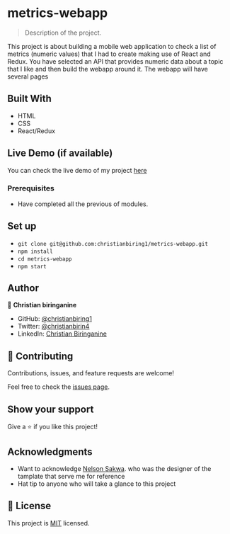 # metrics-webapp

> Description of the project.

This project is about building a mobile web application to check a list of metrics (numeric values) that I had to create making use of React and Redux. You have selected an API that provides numeric data about a topic that I like and then build the webapp around it. The webapp will have several pages

## Built With

- HTML
- CSS
- React/Redux

## Live Demo (if available)

You can check the live demo of my project [here](https://chris-metrics-webapp.herokuapp.com/)

### Prerequisites

- Have completed all the previous of modules.

## Set up

- `git clone git@github.com:christianbiring1/metrics-webapp.git`
- `npm install`
- `cd metrics-webapp`
- `npm start`

## Author

👤 **Christian biringanine**

- GitHub: [@christianbiring1](https://github.com/christianbiring1)
- Twitter: [@christianbirin4](https://twitter.com/christianbirin4)
- LinkedIn: [Christian Biringanine](https://linkedin.com/in/christian-biringanine/)

## 🤝 Contributing

Contributions, issues, and feature requests are welcome!

Feel free to check the [issues page](https://github.com/christianbiring1/metrics-webapp/issues).

## Show your support

Give a ⭐️ if you like this project!

## Acknowledgments

- Want to acknowledge [Nelson Sakwa](https://www.behance.net/sakwadesignstudio). who was the designer of the tamplate that serve me for reference
- Hat tip to anyone who will take a glance to this project

## 📝 License

This project is [MIT](./MIT.md) licensed.
